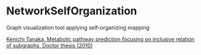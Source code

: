 # NetworkSelfOrganization
Graph visualization tool applying self-organizing mapping

[Kenichi Tanaka, Metabolic pathway prediction focusing on inclusive relation of subgraphs, Doctor thesis (2010)](https://library.naist.jp/mylimedio/search/av1.do?target=local&bibid=53521&oldid=127296)
